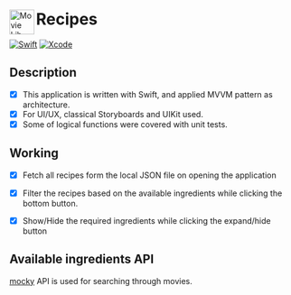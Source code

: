 <div>
  <img align="left" width="44" height="44" src="https://florian.sg/menu/" alt="Movie Lib iOS Application App Icon">
  <h1>Recipes</h1>
</div>

[![Swift](https://img.shields.io/badge/Swift-5-orange)](https://swift.org)
[![Xcode](https://img.shields.io/badge/Xcode-12.5.1-blue)](https://developer.apple.com/xcode)


## Description
- [x] This application is written with Swift, and applied MVVM pattern as architecture.
- [x] For UI/UX, classical Storyboards and UIKit used.
- [x] Some of logical functions were covered with unit tests.

## Working
- [x] Fetch all recipes form the local JSON file on opening the application
- [x] Filter the recipes based on the available ingredients while clicking the bottom button.  
- [x] Show/Hide the required ingredients while clicking the expand/hide button 


## Available ingredients API
[mocky](https://run.mocky.io/v3/45a5a07f-e981-4918-9c31-090b121d6c5f) API is used for searching through movies.

